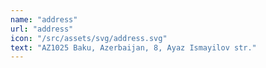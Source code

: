 ```yaml
---
name: "address"
url: "address"
icon: "/src/assets/svg/address.svg"
text: "AZ1025 Baku, Azerbaijan, 8, Ayaz Ismayilov str."
---
```


